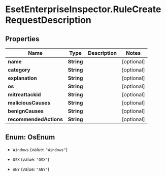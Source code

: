 # EsetEnterpriseInspector.RuleCreateRequestDescription

## Properties

Name | Type | Description | Notes
------------ | ------------- | ------------- | -------------
**name** | **String** |  | [optional] 
**category** | **String** |  | [optional] 
**explanation** | **String** |  | [optional] 
**os** | **String** |  | [optional] 
**mitreattackid** | **String** |  | [optional] 
**maliciousCauses** | **String** |  | [optional] 
**benignCauses** | **String** |  | [optional] 
**recommendedActions** | **String** |  | [optional] 



## Enum: OsEnum


* `Windows` (value: `"Windows"`)

* `OSX` (value: `"OSX"`)

* `ANY` (value: `"ANY"`)




